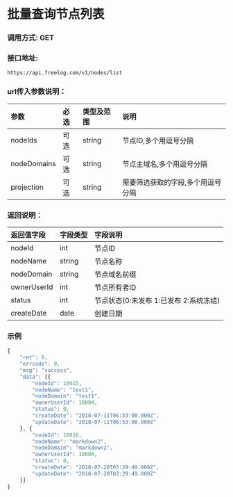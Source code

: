 # 批量查询节点列表

### 调用方式: GET

### 接口地址:

```
https://api.freelog.com/v1/nodes/list
```

### url传入参数说明：

| 参数 | 必选 | 类型及范围 | 说明 |
| :--- | :--- | :--- | :--- |
|nodeIds|可选|string|节点ID,多个用逗号分隔|
|nodeDomains|可选|string|节点主域名,多个用逗号分隔|
|projection|可选|string|需要筛选获取的字段,多个用逗号分隔|

### 返回说明：

| 返回值字段 | 字段类型 | 字段说明 |
| :--- | :--- | :--- |
| nodeId | int | 节点ID |
| nodeName | string | 节点名称 |
| nodeDomain | string | 节点域名前缀 |
| ownerUserId | int | 节点所有者ID |
| status | int | 节点状态(0:未发布 1:已发布 2:系统冻结) |
| createDate | date | 创建日期 |

### 示例

```js
{
	"ret": 0,
	"errcode": 0,
	"msg": "success",
	"data": [{
		"nodeId": 10015,
		"nodeName": "test1",
		"nodeDomain": "test1",
		"ownerUserId": 10004,
		"status": 0,
		"createDate": "2018-07-11T06:53:00.000Z",
		"updateDate": "2018-07-11T06:53:00.000Z"
	}, {
		"nodeId": 10016,
		"nodeName": "markdown2",
		"nodeDomain": "markdown2",
		"ownerUserId": 10004,
		"status": 0,
		"createDate": "2018-07-20T03:29:49.000Z",
		"updateDate": "2018-07-20T03:29:49.000Z"
	}]
}
```

